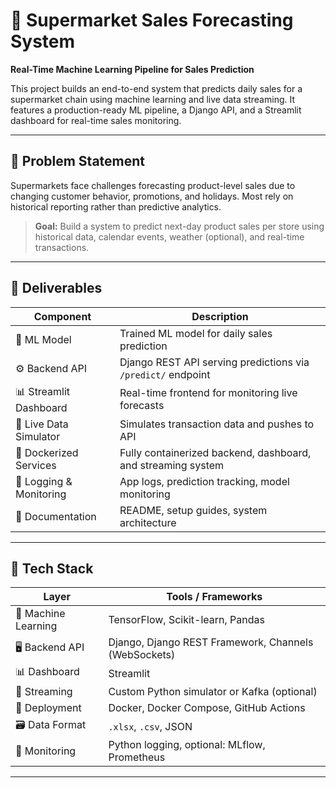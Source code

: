 # 🛒 Supermarket Sales Forecasting System

**Real-Time Machine Learning Pipeline for Sales Prediction**

This project builds an end-to-end system that predicts daily sales for a supermarket chain using machine learning and live data streaming. It features a production-ready ML pipeline, a Django API, and a Streamlit dashboard for real-time sales monitoring.

---

## 📌 Problem Statement

Supermarkets face challenges forecasting product-level sales due to changing customer behavior, promotions, and holidays. Most rely on historical reporting rather than predictive analytics.

> **Goal:** Build a system to predict next-day product sales per store using historical data, calendar events, weather (optional), and real-time transactions.

---

## 🚀 Deliverables

| Component              | Description                                                     |
|------------------------|-----------------------------------------------------------------|
| 🤖 ML Model            | Trained ML model for daily sales prediction                    |
| ⚙️ Backend API         | Django REST API serving predictions via `/predict/` endpoint   |
| 📊 Streamlit Dashboard | Real-time frontend for monitoring live forecasts                |
| 🔁 Live Data Simulator | Simulates transaction data and pushes to API                   |
| 🐳 Dockerized Services | Fully containerized backend, dashboard, and streaming system   |
| 🔎 Logging & Monitoring| App logs, prediction tracking, model monitoring                |
| 📘 Documentation       | README, setup guides, system architecture                      |

---

## 🧰 Tech Stack

| Layer            | Tools / Frameworks                                         |
|------------------|------------------------------------------------------------|
| 🧠 Machine Learning | TensorFlow, Scikit-learn, Pandas                         |
| 🖥 Backend API    | Django, Django REST Framework, Channels (WebSockets)       |
| 📊 Dashboard     | Streamlit                                                  |
| 🔁 Streaming     | Custom Python simulator or Kafka (optional)                |
| 🐳 Deployment     | Docker, Docker Compose, GitHub Actions                    |
| 🗃️ Data Format    | `.xlsx`, `.csv`, JSON                                     |
| 📡 Monitoring     | Python logging, optional: MLflow, Prometheus              |

---
